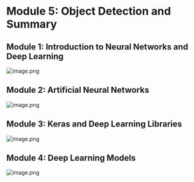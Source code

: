 

# Module 5: Object Detection and Summary
## Module 1: Introduction to Neural Networks and Deep Learning
![image.png](https://prod-files-secure.s3.us-west-2.amazonaws.com/03e82b26-cccb-4906-bb56-adabcbdc0655/a8d40bcb-c482-4026-8872-311e16b2dc63/image.png?X-Amz-Algorithm=AWS4-HMAC-SHA256&X-Amz-Content-Sha256=UNSIGNED-PAYLOAD&X-Amz-Credential=ASIAZI2LB466UU66FWF6%2F20250202%2Fus-west-2%2Fs3%2Faws4_request&X-Amz-Date=20250202T071235Z&X-Amz-Expires=3600&X-Amz-Security-Token=IQoJb3JpZ2luX2VjEN%2F%2F%2F%2F%2F%2F%2F%2F%2F%2F%2FwEaCXVzLXdlc3QtMiJHMEUCIQDQqkbOKXyNiV8m4NIUfhppIAj9ID1PeE9dw6czTKcuzAIge9XVF6TE0HwYk5GI43ClATXh0irKerNzoGajRO13k1YqiAQI5%2F%2F%2F%2F%2F%2F%2F%2F%2F%2F%2FARAAGgw2Mzc0MjMxODM4MDUiDK8mSAw5IRj0niQkoyrcA8zmio7kyDbLznO1hPOh7AwQkfFsRfi9ekJWGeZ%2F5tS18uZv%2BqrZbM3n%2BpAlJxpAtH2KjzSffl3W6sdUq0DlW3tGTpZV8A0i6OkiuJTRvIiAIGuhXFql4NnVBzvxMX%2BNKRlB%2BB7rwkQ%2BNnqeJDAw3BJboV0JhDjwYhacufzlCDCVTrUANsJyEcdtdYjzLMwtam%2B89VRQNzJrfogGZjcVgKSkKT9eMoFkSmU2IHb6V3uSN%2FSpCfmyMGuivN8xELdBMGt1ad%2BUp5vtOEezC3iV9Ws54%2FrnTPsj%2Bp2nPgoLHfLaFWohufqGVqFLXzQ8qBh%2FVWEUa3z3E72IlSlQ7V%2FWm8AcKyti7D3aYNyqH9%2B0FtZRyyIdxPkMVwGwAFBTiEiG6D1M1rRuEKMGVRkqHJWGhx0d5t%2FQGjXrqO8ASN6YXq4ULjKsP7TLftO6lRQVgngmE%2BKbaZVJLJ96Hq61e0AwFIEFA48Ix1W2T3uATm%2F55daffyS3uaXyWDxT3aWBsJCzDaAP541LPPSACaIWb9avfK2h2nYPHI8kE4imwX%2B4o7nnuj%2BL0FCM7O0%2BNyWiQ3nQ84%2FeqB2E%2FPyAKSoXveUa2oEcuW7kQcSDIjNmUwec6sHpPIjsxl%2F3FZbr3g4nMJWc%2FLwGOqUByyPTOyN0%2FyA4%2BCHIfB%2FRKWaCjxsdyXHrRms1P05%2FzOXEg3sW2Lc7%2Fu5O9KHCW6EzqEkVSiTKqyBWKCm4KhY8n3Wh0Du4VByPG9SyPG1X6NfcQuqvPkWEYSia3Fd2h%2FwwxGw2KIKQcdRLK%2FxssrR04ESG3xILjpEtoWj6f2occnKYFM8%2BXiqHpsUkmeVpoHpxOfLP7Ha4Fm7ShnCNPx%2BI3uEveOoC&X-Amz-Signature=6dbfbdad04ad3a89e8eb000a14c7dc094c0b6e4f70d53f0edf6be8d3e346b2db&X-Amz-SignedHeaders=host&x-id=GetObject)
## Module 2: Artificial Neural Networks
![image.png](https://prod-files-secure.s3.us-west-2.amazonaws.com/03e82b26-cccb-4906-bb56-adabcbdc0655/5157ca89-62da-41d9-a98f-6432b71047a9/image.png?X-Amz-Algorithm=AWS4-HMAC-SHA256&X-Amz-Content-Sha256=UNSIGNED-PAYLOAD&X-Amz-Credential=ASIAZI2LB466UU66FWF6%2F20250202%2Fus-west-2%2Fs3%2Faws4_request&X-Amz-Date=20250202T071235Z&X-Amz-Expires=3600&X-Amz-Security-Token=IQoJb3JpZ2luX2VjEN%2F%2F%2F%2F%2F%2F%2F%2F%2F%2F%2FwEaCXVzLXdlc3QtMiJHMEUCIQDQqkbOKXyNiV8m4NIUfhppIAj9ID1PeE9dw6czTKcuzAIge9XVF6TE0HwYk5GI43ClATXh0irKerNzoGajRO13k1YqiAQI5%2F%2F%2F%2F%2F%2F%2F%2F%2F%2F%2FARAAGgw2Mzc0MjMxODM4MDUiDK8mSAw5IRj0niQkoyrcA8zmio7kyDbLznO1hPOh7AwQkfFsRfi9ekJWGeZ%2F5tS18uZv%2BqrZbM3n%2BpAlJxpAtH2KjzSffl3W6sdUq0DlW3tGTpZV8A0i6OkiuJTRvIiAIGuhXFql4NnVBzvxMX%2BNKRlB%2BB7rwkQ%2BNnqeJDAw3BJboV0JhDjwYhacufzlCDCVTrUANsJyEcdtdYjzLMwtam%2B89VRQNzJrfogGZjcVgKSkKT9eMoFkSmU2IHb6V3uSN%2FSpCfmyMGuivN8xELdBMGt1ad%2BUp5vtOEezC3iV9Ws54%2FrnTPsj%2Bp2nPgoLHfLaFWohufqGVqFLXzQ8qBh%2FVWEUa3z3E72IlSlQ7V%2FWm8AcKyti7D3aYNyqH9%2B0FtZRyyIdxPkMVwGwAFBTiEiG6D1M1rRuEKMGVRkqHJWGhx0d5t%2FQGjXrqO8ASN6YXq4ULjKsP7TLftO6lRQVgngmE%2BKbaZVJLJ96Hq61e0AwFIEFA48Ix1W2T3uATm%2F55daffyS3uaXyWDxT3aWBsJCzDaAP541LPPSACaIWb9avfK2h2nYPHI8kE4imwX%2B4o7nnuj%2BL0FCM7O0%2BNyWiQ3nQ84%2FeqB2E%2FPyAKSoXveUa2oEcuW7kQcSDIjNmUwec6sHpPIjsxl%2F3FZbr3g4nMJWc%2FLwGOqUByyPTOyN0%2FyA4%2BCHIfB%2FRKWaCjxsdyXHrRms1P05%2FzOXEg3sW2Lc7%2Fu5O9KHCW6EzqEkVSiTKqyBWKCm4KhY8n3Wh0Du4VByPG9SyPG1X6NfcQuqvPkWEYSia3Fd2h%2FwwxGw2KIKQcdRLK%2FxssrR04ESG3xILjpEtoWj6f2occnKYFM8%2BXiqHpsUkmeVpoHpxOfLP7Ha4Fm7ShnCNPx%2BI3uEveOoC&X-Amz-Signature=f2ae6dc5d00e4a2685175ce7241ce1b79e9ef34aa9d00379716d8570c4e20abd&X-Amz-SignedHeaders=host&x-id=GetObject)
## Module 3: Keras and Deep Learning Libraries
![image.png](https://prod-files-secure.s3.us-west-2.amazonaws.com/03e82b26-cccb-4906-bb56-adabcbdc0655/5089ce50-05f1-470d-ad42-42503bf1df5f/image.png?X-Amz-Algorithm=AWS4-HMAC-SHA256&X-Amz-Content-Sha256=UNSIGNED-PAYLOAD&X-Amz-Credential=ASIAZI2LB466UU66FWF6%2F20250202%2Fus-west-2%2Fs3%2Faws4_request&X-Amz-Date=20250202T071235Z&X-Amz-Expires=3600&X-Amz-Security-Token=IQoJb3JpZ2luX2VjEN%2F%2F%2F%2F%2F%2F%2F%2F%2F%2F%2FwEaCXVzLXdlc3QtMiJHMEUCIQDQqkbOKXyNiV8m4NIUfhppIAj9ID1PeE9dw6czTKcuzAIge9XVF6TE0HwYk5GI43ClATXh0irKerNzoGajRO13k1YqiAQI5%2F%2F%2F%2F%2F%2F%2F%2F%2F%2F%2FARAAGgw2Mzc0MjMxODM4MDUiDK8mSAw5IRj0niQkoyrcA8zmio7kyDbLznO1hPOh7AwQkfFsRfi9ekJWGeZ%2F5tS18uZv%2BqrZbM3n%2BpAlJxpAtH2KjzSffl3W6sdUq0DlW3tGTpZV8A0i6OkiuJTRvIiAIGuhXFql4NnVBzvxMX%2BNKRlB%2BB7rwkQ%2BNnqeJDAw3BJboV0JhDjwYhacufzlCDCVTrUANsJyEcdtdYjzLMwtam%2B89VRQNzJrfogGZjcVgKSkKT9eMoFkSmU2IHb6V3uSN%2FSpCfmyMGuivN8xELdBMGt1ad%2BUp5vtOEezC3iV9Ws54%2FrnTPsj%2Bp2nPgoLHfLaFWohufqGVqFLXzQ8qBh%2FVWEUa3z3E72IlSlQ7V%2FWm8AcKyti7D3aYNyqH9%2B0FtZRyyIdxPkMVwGwAFBTiEiG6D1M1rRuEKMGVRkqHJWGhx0d5t%2FQGjXrqO8ASN6YXq4ULjKsP7TLftO6lRQVgngmE%2BKbaZVJLJ96Hq61e0AwFIEFA48Ix1W2T3uATm%2F55daffyS3uaXyWDxT3aWBsJCzDaAP541LPPSACaIWb9avfK2h2nYPHI8kE4imwX%2B4o7nnuj%2BL0FCM7O0%2BNyWiQ3nQ84%2FeqB2E%2FPyAKSoXveUa2oEcuW7kQcSDIjNmUwec6sHpPIjsxl%2F3FZbr3g4nMJWc%2FLwGOqUByyPTOyN0%2FyA4%2BCHIfB%2FRKWaCjxsdyXHrRms1P05%2FzOXEg3sW2Lc7%2Fu5O9KHCW6EzqEkVSiTKqyBWKCm4KhY8n3Wh0Du4VByPG9SyPG1X6NfcQuqvPkWEYSia3Fd2h%2FwwxGw2KIKQcdRLK%2FxssrR04ESG3xILjpEtoWj6f2occnKYFM8%2BXiqHpsUkmeVpoHpxOfLP7Ha4Fm7ShnCNPx%2BI3uEveOoC&X-Amz-Signature=f81dc1d8e797f6e31cd0d9c5200fbb180e87d1780918b213d5b0dfc9b0472805&X-Amz-SignedHeaders=host&x-id=GetObject)
## Module 4: Deep Learning Models
![image.png](https://prod-files-secure.s3.us-west-2.amazonaws.com/03e82b26-cccb-4906-bb56-adabcbdc0655/4e22fcb0-cfbc-4d28-b961-b9b8fde071f0/image.png?X-Amz-Algorithm=AWS4-HMAC-SHA256&X-Amz-Content-Sha256=UNSIGNED-PAYLOAD&X-Amz-Credential=ASIAZI2LB466UU66FWF6%2F20250202%2Fus-west-2%2Fs3%2Faws4_request&X-Amz-Date=20250202T071235Z&X-Amz-Expires=3600&X-Amz-Security-Token=IQoJb3JpZ2luX2VjEN%2F%2F%2F%2F%2F%2F%2F%2F%2F%2F%2FwEaCXVzLXdlc3QtMiJHMEUCIQDQqkbOKXyNiV8m4NIUfhppIAj9ID1PeE9dw6czTKcuzAIge9XVF6TE0HwYk5GI43ClATXh0irKerNzoGajRO13k1YqiAQI5%2F%2F%2F%2F%2F%2F%2F%2F%2F%2F%2FARAAGgw2Mzc0MjMxODM4MDUiDK8mSAw5IRj0niQkoyrcA8zmio7kyDbLznO1hPOh7AwQkfFsRfi9ekJWGeZ%2F5tS18uZv%2BqrZbM3n%2BpAlJxpAtH2KjzSffl3W6sdUq0DlW3tGTpZV8A0i6OkiuJTRvIiAIGuhXFql4NnVBzvxMX%2BNKRlB%2BB7rwkQ%2BNnqeJDAw3BJboV0JhDjwYhacufzlCDCVTrUANsJyEcdtdYjzLMwtam%2B89VRQNzJrfogGZjcVgKSkKT9eMoFkSmU2IHb6V3uSN%2FSpCfmyMGuivN8xELdBMGt1ad%2BUp5vtOEezC3iV9Ws54%2FrnTPsj%2Bp2nPgoLHfLaFWohufqGVqFLXzQ8qBh%2FVWEUa3z3E72IlSlQ7V%2FWm8AcKyti7D3aYNyqH9%2B0FtZRyyIdxPkMVwGwAFBTiEiG6D1M1rRuEKMGVRkqHJWGhx0d5t%2FQGjXrqO8ASN6YXq4ULjKsP7TLftO6lRQVgngmE%2BKbaZVJLJ96Hq61e0AwFIEFA48Ix1W2T3uATm%2F55daffyS3uaXyWDxT3aWBsJCzDaAP541LPPSACaIWb9avfK2h2nYPHI8kE4imwX%2B4o7nnuj%2BL0FCM7O0%2BNyWiQ3nQ84%2FeqB2E%2FPyAKSoXveUa2oEcuW7kQcSDIjNmUwec6sHpPIjsxl%2F3FZbr3g4nMJWc%2FLwGOqUByyPTOyN0%2FyA4%2BCHIfB%2FRKWaCjxsdyXHrRms1P05%2FzOXEg3sW2Lc7%2Fu5O9KHCW6EzqEkVSiTKqyBWKCm4KhY8n3Wh0Du4VByPG9SyPG1X6NfcQuqvPkWEYSia3Fd2h%2FwwxGw2KIKQcdRLK%2FxssrR04ESG3xILjpEtoWj6f2occnKYFM8%2BXiqHpsUkmeVpoHpxOfLP7Ha4Fm7ShnCNPx%2BI3uEveOoC&X-Amz-Signature=e817571a7e513f94b3b9a33bc3b0b20cfe5e8c3be0598fb724102af8212bd6cc&X-Amz-SignedHeaders=host&x-id=GetObject)
